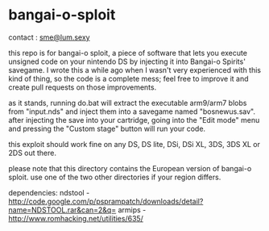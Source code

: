 bangai-o-sploit
===============

contact : sme@lum.sexy

this repo is for bangai-o sploit, a piece of software that lets you execute unsigned code on your nintendo DS by injecting it into Bangai-o Spirits' savegame.
I wrote this a while ago when I wasn't very experienced with this kind of thing, so the code is a complete mess; feel free to improve it and create pull requests on those improvements.

as it stands, running do.bat will extract the executable arm9/arm7 blobs from "input.nds" and inject them into a savegame named "bosnewus.sav". after injecting the save into your cartridge, going into the "Edit mode" menu and pressing the "Custom stage" button will run your code.

this exploit should work fine on any DS, DS lite, DSi, DSi XL, 3DS, 3DS XL or 2DS out there.

please note that this directory contains the European version of bangai-o sploit. use one of the two other directories if your region differs.

dependencies:
ndstool - http://code.google.com/p/psprampatch/downloads/detail?name=NDSTOOL.rar&can=2&q=
armips  - http://www.romhacking.net/utilities/635/
